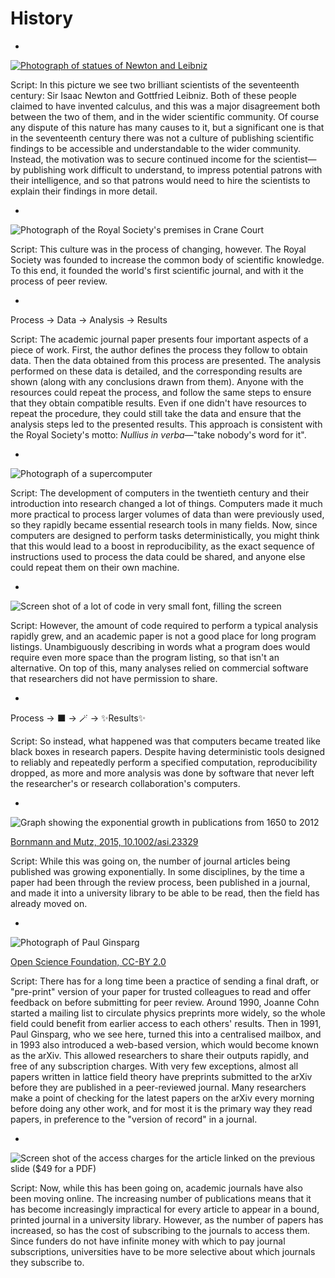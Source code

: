 # History

-

[![Photograph of statues of Newton and Leibniz](./images/newton_leibniz.jpg) <!-- .element: width="1000px" -->](https://commons.wikimedia.org/wiki/File:Statues_of_Isaac_Newton_and_Gottfried_Leibniz.jpg)

Script:
In this picture we see two brilliant scientists of the seventeenth century: Sir Isaac Newton and Gottfried Leibniz. Both of these people claimed to have invented calculus, and this was a major disagreement both between the two of them, and in the wider scientific community. Of course any dispute of this nature has many causes to it, but a significant one is that in the seventeenth century there was not a culture of publishing scientific findings to be accessible and understandable to the wider community. Instead, the motivation was to secure continued income for the scientist&mdash;by publishing work difficult to understand, to impress potential patrons with their intelligence, and so that patrons would need to hire the scientists to explain their findings in more detail.

-

![Photograph of the Royal Society's premises in Crane Court](./images/rs.jpg) <!-- .element: width="700px" -->

Script:
This culture was in the process of changing, however. The Royal Society was founded to increase the common body of scientific knowledge. To this end, it founded the world's first scientific journal, and with it the process of peer review.

-

Process $\rightarrow$ Data $\rightarrow$ Analysis $\rightarrow$ Results

Script:
The academic journal paper presents four important aspects of a piece of work. First, the author defines the process they follow to obtain data. Then the data obtained from this process are presented. The analysis performed on these data is detailed, and the corresponding results are shown (along with any conclusions drawn from them). Anyone with the resources could repeat the process, and follow the same steps to ensure that they obtain compatible results. Even if one didn't have resources to repeat the procedure, they could still take the data and ensure that the analysis steps led to the presented results. This approach is consistent with the Royal Society's motto: _Nullius in verba_&mdash;"take nobody's word for it".

-

![Photograph of a supercomputer](./images/supercomputer.jpg) <!-- .element: width="1200px" -->

Script:
The development of computers in the twentieth century and their introduction into research changed a lot of things. Computers made it much more practical to process larger volumes of data than were previously used, so they rapidly became essential research tools in many fields. Now, since computers are designed to perform tasks deterministically, you might think that this would lead to a boost in reproducibility, as the exact sequence of instructions used to process the data could be shared, and anyone else could repeat them on their own machine.

-

![Screen shot of a lot of code in very small font, filling the screen](./images/lots_of_code.png) <!-- .element: width="1800px" -->

Script:
However, the amount of code required to perform a typical analysis rapidly grew, and an academic paper is not a good place for long program listings. Unambiguously describing in words what a program does would require even more space than the program listing, so that isn't an alternative. On top of this, many analyses relied on commercial software that researchers did not have permission to share.

-

Process $\rightarrow$ ⬛ $\rightarrow$ 🪄 $\rightarrow$ ✨Results✨

Script:
So instead, what happened was that computers became treated like black boxes in research papers. Despite having deterministic tools designed to reliably and repeatedly perform a specified computation, reproducibility dropped, as more and more analysis was done by software that never left the researcher's or research collaboration's computers.

-

<!--_An article about computational science in a scientific publication is **not** the scholarship itself, it is merely **advertising** of the scholarship. The actual scholarship is the complete software development environment and the complete set of instructions which generated the figures._

&mdash;[attributed to Jon Claerbout, around 1995](https://statweb.stanford.edu/~wavelab/Wavelab_850/wavelab.pdf)

- -->

![Graph showing the exponential growth in publications from 1650 to 2012](./images/publications.png) <!-- .element: width="800px" -->

[Bornmann and  Mutz, 2015, 10.1002/asi.23329](https://doi.org/10.1002/asi.23329)

Script:
While this was going on, the number of journal articles being published was growing exponentially. In some disciplines, by the time a paper had been through the review process, been published in a journal, and made it into a university library to be able to be read, then the field has already moved on.

-

![Photograph of Paul Ginsparg](./images/ginsparg.jpg)

[Open Science Foundation, CC-BY 2.0](https://www.flickr.com/photos/97963478@N06/9135397744)

Script:
There has for a long time been a practice of sending a final draft, or "pre-print" version of your paper for trusted colleagues to read and offer feedback on before submitting for peer review. Around 1990, Joanne Cohn started a mailing list to circulate physics preprints more widely, so the whole field could benefit from earlier access to each others' results. Then in 1991, Paul Ginsparg, who we see here, turned this into a centralised mailbox, and in 1993 also introduced a web-based version, which would become known as the arXiv. This allowed researchers to share their outputs rapidly, and free of any subscription charges. With very few exceptions, almost all papers written in lattice field theory have preprints submitted to the arXiv before they are published in a peer-reviewed journal. Many researchers make a point of checking for the latest papers on the arXiv every morning before doing any other work, and for most it is the primary way they read papers, in preference to the "version of record" in a journal.

-

![Screen shot of the access charges for the article linked on the previous slide ($49 for a PDF)](./images/access_charges.png)<!-- .element: width="700px" -->

Script:
Now, while this has been going on, academic journals have also been moving online. The increasing number of publications means that it has become increasingly impractical for every article to appear in a bound, printed journal in a university library. However, as the number of papers has increased, so has the cost of subscribing to the journals to access them. Since funders do not have infinite money with which to pay journal subscriptions, universities have to be more selective about which journals they subscribe to.
